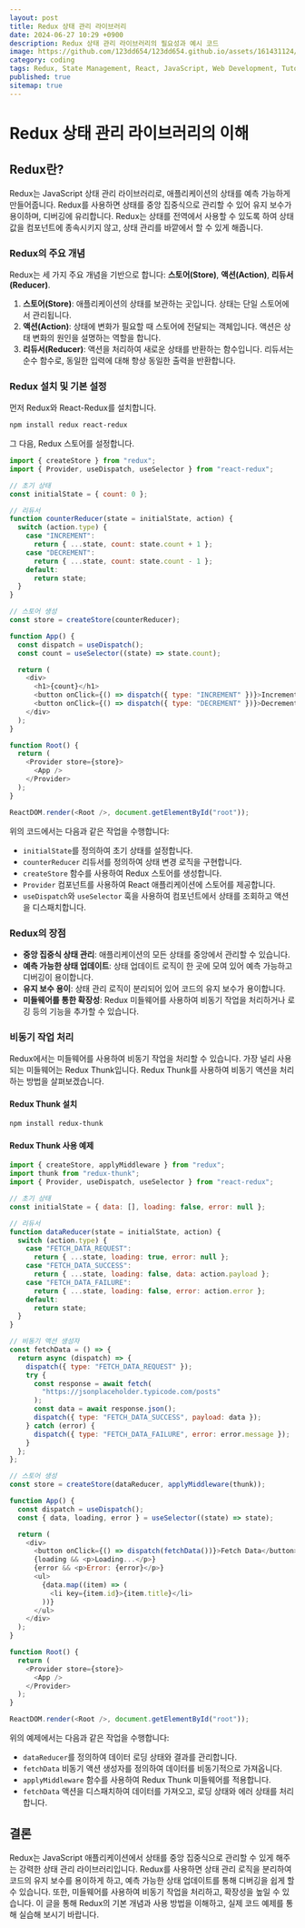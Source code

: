 ```yaml
---
layout: post
title: Redux 상태 관리 라이브러리
date: 2024-06-27 10:29 +0900
description: Redux 상태 관리 라이브러리의 필요성과 예시 코드
image: https://github.com/123dd654/123dd654.github.io/assets/161431124/e2060e9f-b1d8-454c-b9f8-0830b4c31549
category: coding
tags: Redux, State Management, React, JavaScript, Web Development, Tutorial
published: true
sitemap: true
---
```


# Redux 상태 관리 라이브러리의 이해

## Redux란?

Redux는 JavaScript 상태 관리 라이브러리로, 애플리케이션의 상태를 예측 가능하게 만들어줍니다. Redux를 사용하면 상태를 중앙 집중식으로 관리할 수 있어 유지 보수가 용이하며, 디버깅에 유리합니다. Redux는 상태를 전역에서 사용할 수 있도록 하여 상태값을 컴포넌트에 종속시키지 않고, 상태 관리를 바깥에서 할 수 있게 해줍니다.

### Redux의 주요 개념

Redux는 세 가지 주요 개념을 기반으로 합니다: **스토어(Store)**, **액션(Action)**, **리듀서(Reducer)**.

1. **스토어(Store)**: 애플리케이션의 상태를 보관하는 곳입니다. 상태는 단일 스토어에서 관리됩니다.
2. **액션(Action)**: 상태에 변화가 필요할 때 스토어에 전달되는 객체입니다. 액션은 상태 변화의 원인을 설명하는 역할을 합니다.
3. **리듀서(Reducer)**: 액션을 처리하여 새로운 상태를 반환하는 함수입니다. 리듀서는 순수 함수로, 동일한 입력에 대해 항상 동일한 출력을 반환합니다.

### Redux 설치 및 기본 설정

먼저 Redux와 React-Redux를 설치합니다.

```bash
npm install redux react-redux
```

그 다음, Redux 스토어를 설정합니다.

```javascript
import { createStore } from "redux";
import { Provider, useDispatch, useSelector } from "react-redux";

// 초기 상태
const initialState = { count: 0 };

// 리듀서
function counterReducer(state = initialState, action) {
  switch (action.type) {
    case "INCREMENT":
      return { ...state, count: state.count + 1 };
    case "DECREMENT":
      return { ...state, count: state.count - 1 };
    default:
      return state;
  }
}

// 스토어 생성
const store = createStore(counterReducer);

function App() {
  const dispatch = useDispatch();
  const count = useSelector((state) => state.count);

  return (
    <div>
      <h1>{count}</h1>
      <button onClick={() => dispatch({ type: "INCREMENT" })}>Increment</button>
      <button onClick={() => dispatch({ type: "DECREMENT" })}>Decrement</button>
    </div>
  );
}

function Root() {
  return (
    <Provider store={store}>
      <App />
    </Provider>
  );
}

ReactDOM.render(<Root />, document.getElementById("root"));
```

위의 코드에서는 다음과 같은 작업을 수행합니다:

- `initialState`를 정의하여 초기 상태를 설정합니다.
- `counterReducer` 리듀서를 정의하여 상태 변경 로직을 구현합니다.
- `createStore` 함수를 사용하여 Redux 스토어를 생성합니다.
- `Provider` 컴포넌트를 사용하여 React 애플리케이션에 스토어를 제공합니다.
- `useDispatch`와 `useSelector` 훅을 사용하여 컴포넌트에서 상태를 조회하고 액션을 디스패치합니다.

### Redux의 장점

- **중앙 집중식 상태 관리**: 애플리케이션의 모든 상태를 중앙에서 관리할 수 있습니다.
- **예측 가능한 상태 업데이트**: 상태 업데이트 로직이 한 곳에 모여 있어 예측 가능하고 디버깅이 용이합니다.
- **유지 보수 용이**: 상태 관리 로직이 분리되어 있어 코드의 유지 보수가 용이합니다.
- **미들웨어를 통한 확장성**: Redux 미들웨어를 사용하여 비동기 작업을 처리하거나 로깅 등의 기능을 추가할 수 있습니다.

### 비동기 작업 처리

Redux에서는 미들웨어를 사용하여 비동기 작업을 처리할 수 있습니다. 가장 널리 사용되는 미들웨어는 Redux Thunk입니다. Redux Thunk를 사용하여 비동기 액션을 처리하는 방법을 살펴보겠습니다.

#### Redux Thunk 설치

```bash
npm install redux-thunk
```

#### Redux Thunk 사용 예제

```javascript
import { createStore, applyMiddleware } from "redux";
import thunk from "redux-thunk";
import { Provider, useDispatch, useSelector } from "react-redux";

// 초기 상태
const initialState = { data: [], loading: false, error: null };

// 리듀서
function dataReducer(state = initialState, action) {
  switch (action.type) {
    case "FETCH_DATA_REQUEST":
      return { ...state, loading: true, error: null };
    case "FETCH_DATA_SUCCESS":
      return { ...state, loading: false, data: action.payload };
    case "FETCH_DATA_FAILURE":
      return { ...state, loading: false, error: action.error };
    default:
      return state;
  }
}

// 비동기 액션 생성자
const fetchData = () => {
  return async (dispatch) => {
    dispatch({ type: "FETCH_DATA_REQUEST" });
    try {
      const response = await fetch(
        "https://jsonplaceholder.typicode.com/posts"
      );
      const data = await response.json();
      dispatch({ type: "FETCH_DATA_SUCCESS", payload: data });
    } catch (error) {
      dispatch({ type: "FETCH_DATA_FAILURE", error: error.message });
    }
  };
};

// 스토어 생성
const store = createStore(dataReducer, applyMiddleware(thunk));

function App() {
  const dispatch = useDispatch();
  const { data, loading, error } = useSelector((state) => state);

  return (
    <div>
      <button onClick={() => dispatch(fetchData())}>Fetch Data</button>
      {loading && <p>Loading...</p>}
      {error && <p>Error: {error}</p>}
      <ul>
        {data.map((item) => (
          <li key={item.id}>{item.title}</li>
        ))}
      </ul>
    </div>
  );
}

function Root() {
  return (
    <Provider store={store}>
      <App />
    </Provider>
  );
}

ReactDOM.render(<Root />, document.getElementById("root"));
```

위의 예제에서는 다음과 같은 작업을 수행합니다:

- `dataReducer`를 정의하여 데이터 로딩 상태와 결과를 관리합니다.
- `fetchData` 비동기 액션 생성자를 정의하여 데이터를 비동기적으로 가져옵니다.
- `applyMiddleware` 함수를 사용하여 Redux Thunk 미들웨어를 적용합니다.
- `fetchData` 액션을 디스패치하여 데이터를 가져오고, 로딩 상태와 에러 상태를 처리합니다.

## 결론

Redux는 JavaScript 애플리케이션에서 상태를 중앙 집중식으로 관리할 수 있게 해주는 강력한 상태 관리 라이브러리입니다. Redux를 사용하면 상태 관리 로직을 분리하여 코드의 유지 보수를 용이하게 하고, 예측 가능한 상태 업데이트를 통해 디버깅을 쉽게 할 수 있습니다. 또한, 미들웨어를 사용하여 비동기 작업을 처리하고, 확장성을 높일 수 있습니다. 이 글을 통해 Redux의 기본 개념과 사용 방법을 이해하고, 실제 코드 예제를 통해 실습해 보시기 바랍니다.
